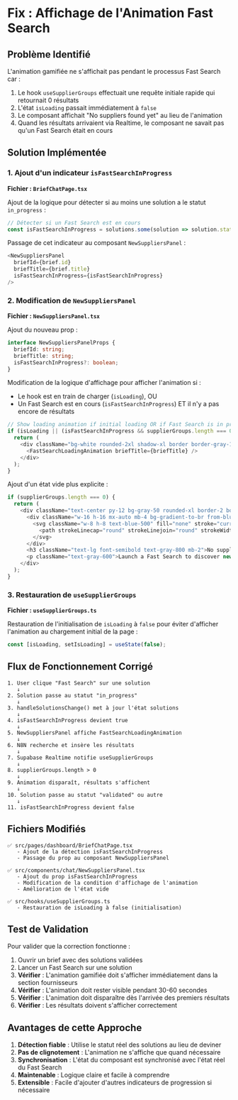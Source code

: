 # Fix : Affichage de l'Animation Fast Search

## Problème Identifié

L'animation gamifiée ne s'affichait pas pendant le processus Fast Search car :

1. Le hook `useSupplierGroups` effectuait une requête initiale rapide qui retournait 0 résultats
2. L'état `isLoading` passait immédiatement à `false`
3. Le composant affichait "No suppliers found yet" au lieu de l'animation
4. Quand les résultats arrivaient via Realtime, le composant ne savait pas qu'un Fast Search était en cours

## Solution Implémentée

### 1. Ajout d'un indicateur `isFastSearchInProgress`

**Fichier : `BriefChatPage.tsx`**

Ajout de la logique pour détecter si au moins une solution a le statut `in_progress` :

```typescript
// Détecter si un Fast Search est en cours
const isFastSearchInProgress = solutions.some(solution => solution.status === 'in_progress');
```

Passage de cet indicateur au composant `NewSuppliersPanel` :

```typescript
<NewSuppliersPanel 
  briefId={brief.id} 
  briefTitle={brief.title} 
  isFastSearchInProgress={isFastSearchInProgress}
/>
```

### 2. Modification de `NewSuppliersPanel`

**Fichier : `NewSuppliersPanel.tsx`**

Ajout du nouveau prop :

```typescript
interface NewSuppliersPanelProps {
  briefId: string;
  briefTitle: string;
  isFastSearchInProgress?: boolean;
}
```

Modification de la logique d'affichage pour afficher l'animation si :
- Le hook est en train de charger (`isLoading`), OU
- Un Fast Search est en cours (`isFastSearchInProgress`) ET il n'y a pas encore de résultats

```typescript
// Show loading animation if initial loading OR if Fast Search is in progress with no suppliers yet
if (isLoading || (isFastSearchInProgress && supplierGroups.length === 0)) {
  return (
    <div className="bg-white rounded-2xl shadow-xl border border-gray-100 overflow-hidden">
      <FastSearchLoadingAnimation briefTitle={briefTitle} />
    </div>
  );
}
```

Ajout d'un état vide plus explicite :

```typescript
if (supplierGroups.length === 0) {
  return (
    <div className="text-center py-12 bg-gray-50 rounded-xl border-2 border-dashed border-gray-200">
      <div className="w-16 h-16 mx-auto mb-4 bg-gradient-to-br from-blue-100 to-purple-100 rounded-full flex items-center justify-center">
        <svg className="w-8 h-8 text-blue-500" fill="none" stroke="currentColor" viewBox="0 0 24 24">
          <path strokeLinecap="round" strokeLinejoin="round" strokeWidth={2} d="M21 21l-6-6m2-5a7 7 0 11-14 0 7 7 0 0114 0z" />
        </svg>
      </div>
      <h3 className="text-lg font-semibold text-gray-800 mb-2">No suppliers found yet</h3>
      <p className="text-gray-600">Launch a Fast Search to discover new suppliers.</p>
    </div>
  );
}
```

### 3. Restauration de `useSupplierGroups`

**Fichier : `useSupplierGroups.ts`**

Restauration de l'initialisation de `isLoading` à `false` pour éviter d'afficher l'animation au chargement initial de la page :

```typescript
const [isLoading, setIsLoading] = useState(false);
```

## Flux de Fonctionnement Corrigé

```
1. User clique "Fast Search" sur une solution
   ↓
2. Solution passe au statut "in_progress"
   ↓
3. handleSolutionsChange() met à jour l'état solutions
   ↓
4. isFastSearchInProgress devient true
   ↓
5. NewSuppliersPanel affiche FastSearchLoadingAnimation
   ↓
6. N8N recherche et insère les résultats
   ↓
7. Supabase Realtime notifie useSupplierGroups
   ↓
8. supplierGroups.length > 0
   ↓
9. Animation disparaît, résultats s'affichent
   ↓
10. Solution passe au statut "validated" ou autre
   ↓
11. isFastSearchInProgress devient false
```

## Fichiers Modifiés

```
✅ src/pages/dashboard/BriefChatPage.tsx
   - Ajout de la détection isFastSearchInProgress
   - Passage du prop au composant NewSuppliersPanel

✅ src/components/chat/NewSuppliersPanel.tsx
   - Ajout du prop isFastSearchInProgress
   - Modification de la condition d'affichage de l'animation
   - Amélioration de l'état vide

✅ src/hooks/useSupplierGroups.ts
   - Restauration de isLoading à false (initialisation)
```

## Test de Validation

Pour valider que la correction fonctionne :

1. Ouvrir un brief avec des solutions validées
2. Lancer un Fast Search sur une solution
3. **Vérifier** : L'animation gamifiée doit s'afficher immédiatement dans la section fournisseurs
4. **Vérifier** : L'animation doit rester visible pendant 30-60 secondes
5. **Vérifier** : L'animation doit disparaître dès l'arrivée des premiers résultats
6. **Vérifier** : Les résultats doivent s'afficher correctement

## Avantages de cette Approche

1. **Détection fiable** : Utilise le statut réel des solutions au lieu de deviner
2. **Pas de clignotement** : L'animation ne s'affiche que quand nécessaire
3. **Synchronisation** : L'état du composant est synchronisé avec l'état réel du Fast Search
4. **Maintenable** : Logique claire et facile à comprendre
5. **Extensible** : Facile d'ajouter d'autres indicateurs de progression si nécessaire
